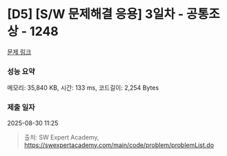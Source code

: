 # [D5] [S/W 문제해결 응용] 3일차 - 공통조상 - 1248 

[문제 링크](https://swexpertacademy.com/main/code/problem/problemDetail.do?contestProbId=AV15PTkqAPYCFAYD) 

### 성능 요약

메모리: 35,840 KB, 시간: 133 ms, 코드길이: 2,254 Bytes

### 제출 일자

2025-08-30 11:25



> 출처: SW Expert Academy, https://swexpertacademy.com/main/code/problem/problemList.do